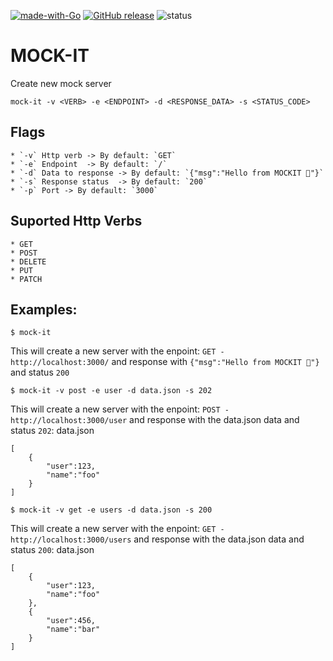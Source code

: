 [![made-with-Go](https://img.shields.io/badge/Made%20with-Go-1f425f.svg)](http://golang.org)
[![GitHub release](https://img.shields.io/github/release/pablotrianda/mock-it.svg)](https://GitHub.com/pablotrianda/mock-it/releases/)
![status](https://github.com/pablotrianda/mock-it/actions/workflows/go.yml/badge.svg)


# MOCK-IT

Create new mock server

```
mock-it -v <VERB> -e <ENDPOINT> -d <RESPONSE_DATA> -s <STATUS_CODE>
```

## Flags
    * `-v` Http verb -> By default: `GET`
    * `-e` Endpoint  -> By default: `/`
    * `-d` Data to response -> By default: `{"msg":"Hello from MOCKIT 🧉"}`
    * `-s` Response status  -> By default: `200`
    * `-p` Port -> By default: `3000`

## Suported Http Verbs 
    * GET
    * POST
    * DELETE
    * PUT
    * PATCH


## Examples:
```
$ mock-it
```
This will create a new server with the enpoint:
`GET - http://localhost:3000/` and response with `{"msg":"Hello from MOCKIT 🧉"}` and status `200`



```
$ mock-it -v post -e user -d data.json -s 202
```
This will create a new server with the enpoint:
`POST - http://localhost:3000/user` and response with the data.json data and status `202`:
data.json
```
[
    {
        "user":123,
        "name":"foo"
    }
]

```



```
$ mock-it -v get -e users -d data.json -s 200
```
This will create a new server with the enpoint:
`GET - http://localhost:3000/users` and response with the data.json data and status `200`:
data.json
```
[
    {
        "user":123,
        "name":"foo"
    },
    {
        "user":456,
        "name":"bar"
    }
]

```
